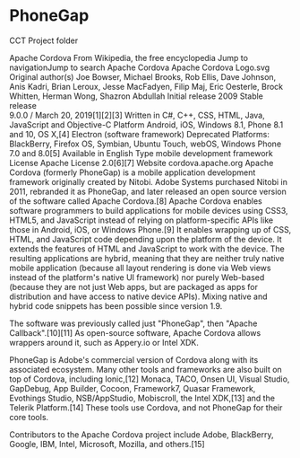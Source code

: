 # PhoneGap
 
CCT Project folder


Apache Cordova
From Wikipedia, the free encyclopedia
Jump to navigationJump to search
Apache Cordova
Apache Cordova Logo.svg
Original author(s)	Joe Bowser, Michael Brooks, Rob Ellis, Dave Johnson, Anis Kadri, Brian Leroux, Jesse MacFadyen, Filip Maj, Eric Oesterle, Brock Whitten, Herman Wong, Shazron Abdullah
Initial release	2009
Stable release	
9.0.0 / March 20, 2019[1][2][3]
Written in	C#, C++, CSS, HTML, Java, JavaScript and Objective-C
Platform	Android, iOS, Windows 8.1, Phone 8.1 and 10, OS X,[4] Electron (software framework) Deprecated Platforms: BlackBerry, Firefox OS, Symbian, Ubuntu Touch, webOS, Windows Phone 7.0 and 8.0[5]
Available in	English
Type	mobile development framework
License	Apache License 2.0[6][7]
Website	cordova.apache.org
Apache Cordova (formerly PhoneGap) is a mobile application development framework originally created by Nitobi. Adobe Systems purchased Nitobi in 2011, rebranded it as PhoneGap, and later released an open source version of the software called Apache Cordova.[8] Apache Cordova enables software programmers to build applications for mobile devices using CSS3, HTML5, and JavaScript instead of relying on platform-specific APIs like those in Android, iOS, or Windows Phone.[9] It enables wrapping up of CSS, HTML, and JavaScript code depending upon the platform of the device. It extends the features of HTML and JavaScript to work with the device. The resulting applications are hybrid, meaning that they are neither truly native mobile application (because all layout rendering is done via Web views instead of the platform's native UI framework) nor purely Web-based (because they are not just Web apps, but are packaged as apps for distribution and have access to native device APIs). Mixing native and hybrid code snippets has been possible since version 1.9.

The software was previously called just "PhoneGap", then "Apache Callback".[10][11] As open-source software, Apache Cordova allows wrappers around it, such as Appery.io or Intel XDK.

PhoneGap is Adobe's commercial version of Cordova along with its associated ecosystem. Many other tools and frameworks are also built on top of Cordova, including Ionic,[12] Monaca, TACO, Onsen UI, Visual Studio, GapDebug, App Builder, Cocoon, Framework7, Quasar Framework, Evothings Studio, NSB/AppStudio, Mobiscroll, the Intel XDK,[13] and the Telerik Platform.[14] These tools use Cordova, and not PhoneGap for their core tools.

Contributors to the Apache Cordova project include Adobe, BlackBerry, Google, IBM, Intel, Microsoft, Mozilla, and others.[15]
